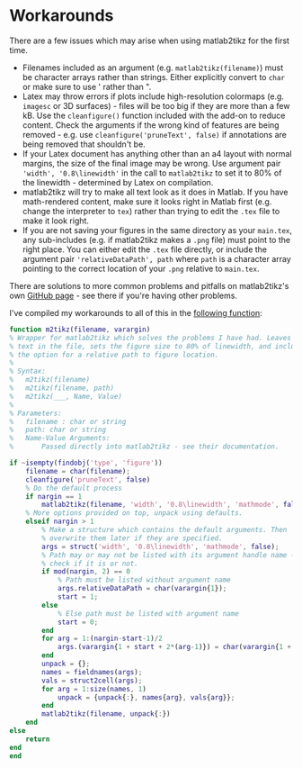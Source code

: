 # Workarounds

There are a few issues which may arise when using matlab2tikz for the first time.

- Filenames included as an argument (e.g. `matlab2tikz(filename)`) must be character arrays rather than strings. Either explicitly convert to `char` or make sure to use ' rather than ".
- Latex may throw errors if plots include high-resolution colormaps (e.g. `imagesc` or 3D surfaces) - files will be too big if they are more than a few kB. Use the `cleanfigure()` function included with the add-on to reduce content. Check the arguments if the wrong kind of features are being removed - e.g. use `cleanfigure('pruneText', false)` if annotations are being removed that shouldn't be.
- If your Latex document has anything other than an a4 layout with normal margins, the size of the final image may be wrong. Use argument pair `'width', '0.8\linewidth'` in the call to `matlab2tikz` to set it to 80% of the linewidth - determined by Latex on compilation.
- matlab2tikz will try to make all text look as it does in Matlab. If you have math-rendered content, make sure it looks right in Matlab first (e.g. change the interpreter to `tex`) rather than trying to edit the `.tex` file to make it look right.
- If you are not saving your figures in the same directory as your `main.tex`, any sub-includes (e.g. if matlab2tikz makes a `.png` file) must point to the right place. You can either edit the `.tex` file directly, or include the argument pair `'relativeDataPath', path` where `path` is a character array pointing to the correct location of your `.png` relative to `main.tex`.

There are solutions to more common problems and pitfalls on matlab2tikz's own [GitHub page](https://github.com/matlab2tikz/matlab2tikz) - see there if you're having other problems.

I've compiled my workarounds to all of this in the [following function](https://github.com/mgchandler/SoftwareTutorials/tree/main/content/m2tikz/m2tikz.m):
```matlab
function m2tikz(filename, varargin)
% Wrapper for matlab2tikz which solves the problems I have had. Leaves all
% text in the file, sets the figure size to 80% of linewidth, and includes
% the option for a relative path to figure location.
%
% Syntax:
%   m2tikz(filename)
%   m2tikz(filename, path)
%   m2tikz(___, Name, Value)
%
% Parameters:
%   filename : char or string
%   path: char or string
%   Name-Value Arguments:
%       Passed directly into matlab2tikz - see their documentation.

if ~isempty(findobj('type', 'figure'))
    filename = char(filename);
    cleanfigure('pruneText', false)
    % Do the default process
    if nargin == 1
        matlab2tikz(filename, 'width', '0.8\linewidth', 'mathmode', false)
    % More options provided on top, unpack using defaults.
    elseif nargin > 1
        % Make a structure which contains the default arguments. Then
        % overwrite them later if they are specified.
        args = struct('width', '0.8\linewidth', 'mathmode', false);
        % Path may or may not be listed with its argument handle name -
        % check if it is or not.
        if mod(nargin, 2) == 0
            % Path must be listed without argument name
            args.relativeDataPath = char(varargin{1});
            start = 1;
        else
            % Else path must be listed with argument name
            start = 0;
        end
        for arg = 1:(nargin-start-1)/2
            args.(varargin{1 + start + 2*(arg-1)}) = char(varargin{1 + start + 2*(arg-1) + 1});
        end
        unpack = {};
        names = fieldnames(args);
        vals = struct2cell(args);
        for arg = 1:size(names, 1)
            unpack = {unpack{:}, names{arg}, vals{arg}};
        end
        matlab2tikz(filename, unpack{:})
    end
else
    return
end
end
```
